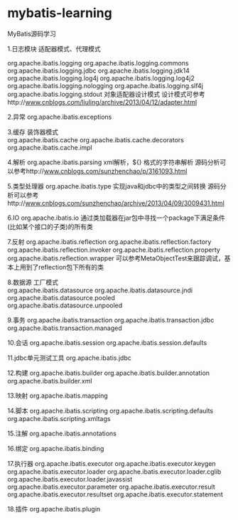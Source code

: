 # mybatis-learning
MyBatis源码学习


1.日志模块 适配器模式、代理模式

org.apache.ibatis.logging
org.apache.ibatis.logging.commons
org.apache.ibatis.logging.jdbc
org.apache.ibatis.logging.jdk14
org.apache.ibatis.logging.log4j
org.apache.ibatis.logging.log4j2
org.apache.ibatis.logging.nologging
org.apache.ibatis.logging.slf4j
org.apache.ibatis.logging.stdout
对象适配器设计模式
设计模式可参考http://www.cnblogs.com/liuling/archive/2013/04/12/adapter.html

2.异常
org.apache.ibatis.exceptions

3.缓存  装饰器模式  
org.apache.ibatis.cache
org.apache.ibatis.cache.decorators
org.apache.ibatis.cache.impl

4.解析
org.apache.ibatis.parsing
xml解析，${} 格式的字符串解析
源码分析可以参考http://www.cnblogs.com/sunzhenchao/p/3161093.html

5.类型处理器
org.apache.ibatis.type
实现java和jdbc中的类型之间转换
源码分析可以参考http://www.cnblogs.com/sunzhenchao/archive/2013/04/09/3009431.html

6.IO
org.apache.ibatis.io
通过类加载器在jar包中寻找一个package下满足条件(比如某个接口的子类)的所有类

7.反射
org.apache.ibatis.reflection
org.apache.ibatis.reflection.factory
org.apache.ibatis.reflection.invoker
org.apache.ibatis.reflection.property
org.apache.ibatis.reflection.wrapper
可以参考MetaObjectTest来跟踪调试，基本上用到了reflection包下所有的类

8.数据源 工厂模式  
org.apache.ibatis.datasource
org.apache.ibatis.datasource.jndi
org.apache.ibatis.datasource.pooled
org.apache.ibatis.datasource.unpooled

9.事务
org.apache.ibatis.transaction
org.apache.ibatis.transaction.jdbc
org.apache.ibatis.transaction.managed

10.会话
org.apache.ibatis.session
org.apache.ibatis.session.defaults

11.jdbc单元测试工具
org.apache.ibatis.jdbc

12.构建
org.apache.ibatis.builder
org.apache.ibatis.builder.annotation
org.apache.ibatis.builder.xml

13.映射
org.apache.ibatis.mapping

14.脚本
org.apache.ibatis.scripting
org.apache.ibatis.scripting.defaults
org.apache.ibatis.scripting.xmltags

15.注解
org.apache.ibatis.annotations

16.绑定
org.apache.ibatis.binding

17.执行器
org.apache.ibatis.executor
org.apache.ibatis.executor.keygen
org.apache.ibatis.executor.loader
org.apache.ibatis.executor.loader.cglib
org.apache.ibatis.executor.loader.javassist
org.apache.ibatis.executor.parameter
org.apache.ibatis.executor.result
org.apache.ibatis.executor.resultset
org.apache.ibatis.executor.statement

18.插件
org.apache.ibatis.plugin



